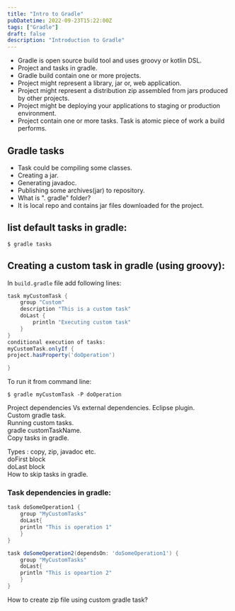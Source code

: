 ```yaml
---
title: "Intro to Gradle"
pubDatetime: 2022-09-23T15:22:00Z
tags: ["Gradle"]
draft: false
description: "Introduction to Gradle"
---
```


- Gradle is open source build tool and uses groovy or kotlin DSL.
- Project and tasks in gradle.
- Gradle build contain one or more projects.
- Project might represent a library, jar or, web application.
- Project might represent a distribution zip assembled from jars produced by other projects.
- Project might be deploying your applications to staging or production environment.
- Project contain one or more tasks. Task is atomic piece of work a build performs.

## Gradle tasks

- Task could be compiling some classes.
- Creating a jar.
- Generating javadoc.
- Publishing some archives(jar) to repository.
- What is ". gradle" folder?
- It is local repo and contains jar files downloaded for the project.

## list default tasks in gradle:

```shell
$ gradle tasks
```

## Creating a custom task in gradle (using groovy):

In `build.gradle` file add following lines:

```groovy
task myCustomTask {
	group "Custom"
	description "This is a custom task"
	doLast {
		println "Executing custom task"
  	}
}
conditional execution of tasks:
myCustomTask.onlyIf {
project.hasProperty('doOperation')

}
```

To run it from command line:

```shell
$ gradle myCustomTask -P doOperation
```

Project dependencies Vs external dependencies.
Eclipse plugin.  
Custom gradle task.  
Running custom tasks.  
gradle customTaskName.  
Copy tasks in gradle.

Types : copy, zip, javadoc etc.  
doFirst block  
doLast block  
How to skip tasks in gradle.

### Task dependencies in gradle:

```groovy
task doSomeOperation1 {
	group "MyCustomTasks"
	doLast{
	println "This is operation 1"
	}
}

task doSomeOperation2(dependsOn: 'doSomeOperation1') {
	group "MyCustomTasks"
	doLast{
	println "This is opeartion 2"
	}
}
```

How to create zip file using custom gradle task?
